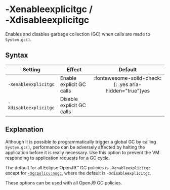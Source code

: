 <!--
* Copyright (c) 2017, 2023 IBM Corp. and others
*
* This program and the accompanying materials are made
* available under the terms of the Eclipse Public License 2.0
* which accompanies this distribution and is available at
* https://www.eclipse.org/legal/epl-2.0/ or the Apache
* License, Version 2.0 which accompanies this distribution and
* is available at https://www.apache.org/licenses/LICENSE-2.0.
*
* This Source Code may also be made available under the
* following Secondary Licenses when the conditions for such
* availability set forth in the Eclipse Public License, v. 2.0
* are satisfied: GNU General Public License, version 2 with
* the GNU Classpath Exception [1] and GNU General Public
* License, version 2 with the OpenJDK Assembly Exception [2].
*
* [1] https://www.gnu.org/software/classpath/license.html
* [2] https://openjdk.org/legal/assembly-exception.html
*
* SPDX-License-Identifier: EPL-2.0 OR Apache-2.0 OR GPL-2.0 WITH
* Classpath-exception-2.0 OR LicenseRef-GPL-2.0 WITH Assembly-exception
-->

# ‑Xenableexplicitgc / ‑Xdisableexplicitgc


Enables and disables garbage collection (GC) when calls are made to `System.gc()`.

## Syntax

| Setting               | Effect     | Default                                                                            |
|-----------------------|------------|:----------------------------------------------------------------------------------:|
| `-Xenableexplicitgc`  | Enable explicit GC calls  | :fontawesome-solid-check:{: .yes aria-hidden="true"}<span class="sr-only">yes</span> |
| `-Xdisableexplicitgc` | Disable explicit GC calls |                                                                                    |

## Explanation

Although it is possible to programmatically trigger a global GC by calling `System.gc()`, performance can be adversely affected by halting the application before it is really necessary. Use this option to prevent the VM responding to application requests for a GC cycle.

The default for all Eclipse OpenJ9&trade; GC policies is `-Xenableexplicitgc` except for [`-Xgcpolicy:nogc`](xgcpolicy.md#nogc), where the default is `-Xdisableexplicitgc`.

These options can be used with all OpenJ9 GC policies.

<!-- ==== END OF TOPIC ==== xenableexplicitgc.md ==== -->
<!-- ==== END OF TOPIC ==== xdisableexplicitgc.md ==== -->
